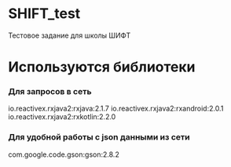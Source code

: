 # SHIFT_test
Тестовое задание для школы ШИФТ

# Используются библиотеки

### Для запросов в сеть

io.reactivex.rxjava2:rxjava:2.1.7
io.reactivex.rxjava2:rxandroid:2.0.1
io.reactivex.rxjava2:rxkotlin:2.2.0

### Для удобной работы с json данными из сети

com.google.code.gson:gson:2.8.2